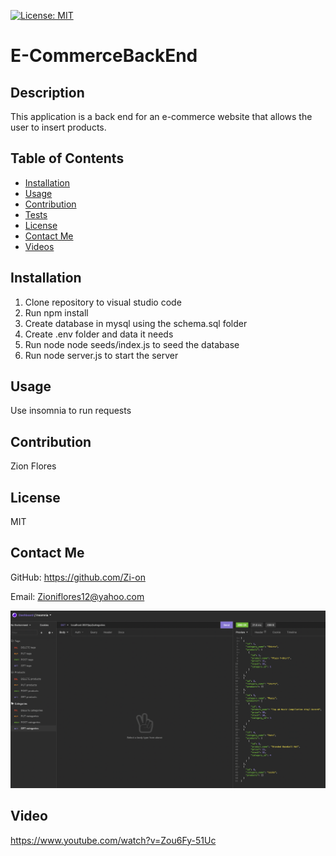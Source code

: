 [![License: MIT](https://img.shields.io/badge/License-MIT-yellow.svg)](https://opensource.org/licenses/MIT)

# E-CommerceBackEnd
    
## Description 
This application is a back end for an e-commerce website that allows the user to insert products.

## Table of Contents
- [Installation](#installation)
- [Usage](#usage)
- [Contribution](#contribution)
- [Tests](#tests)
- [License](#license)
- [Contact Me](#contact-me)
- [Videos](#video)

## Installation
1) Clone repository to visual studio code
2) Run npm install
3) Create database in mysql using the schema.sql folder
4) Create .env folder and data it needs
5) Run node node seeds/index.js to seed the database
6) Run node server.js to start the server

## Usage
Use insomnia to run requests

## Contribution
Zion Flores

## License
MIT

## Contact Me
GitHub: https://github.com/Zi-on

Email: Zioniflores12@yahoo.com

<img src="pics/screenshot.png">

## Video
https://www.youtube.com/watch?v=Zou6Fy-51Uc